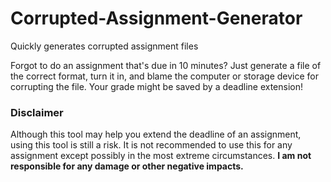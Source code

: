 # Corrupted-Assignment-Generator
Quickly generates corrupted assignment files 

Forgot to do an assignment that's due in 10 minutes? 
Just generate a file of the correct format, turn it in, and blame the computer or storage device for corrupting the file. 
Your grade might be saved by a deadline extension! 

### Disclaimer 

Although this tool may help you extend the deadline of an assignment, using this tool is still a risk. It is not recommended to use this for any assignment except possibly in the most extreme circumstances. 
**I am not responsible for any damage or other negative impacts.**
